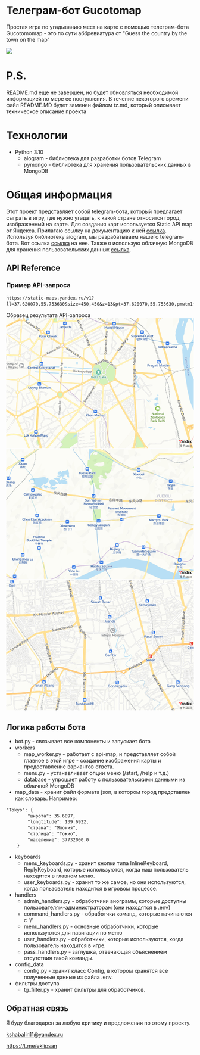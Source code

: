 # Телеграм-бот Gucotomap

Простая игра по угадыванию мест на карте с помощью телеграм-бота
Gucotomomap - это по сути аббревиатура от "Guess the country by the town on the map"

![](examples/gameplay.gif)

# P.S.
README.md еще не завершен, но будет обновляться необходимой информацией по мере ее поступления.
В течение некоторого времени файл README.MD будет заменен файлом tz.md, который описывает техническое описание проекта

# Технологии

- Python 3.10
    - aiogram - библиотека для разработки ботов Telegram
    - pymongo - библиотека для хранения пользовательских данных в MongoDB


# Общая информация
Этот проект представляет собой telegram-бота, который предлагает сыграть в игру, где нужно угадать, к какой стране относится город, изображенный на карте. Для создания карт используется Static API map от Яндекса. Прилагаю ссылку на документацию к ней [ссылка](https://yandex.ru/dev/staticapi/doc/en/quickstart). Используя библиотеку aiogram, мы разрабатываем нашего telegram-бота. Вот ссылка [ссылка](https://aiogram.dev) на нее. Также я использую облачную MongoDB для хранения пользовательских данных [ссылка](https://cloud.mongodb.com).


## API Reference

### Пример API-запроса
```
https://static-maps.yandex.ru/v1?ll=37.620070,55.753630&size=450,450&z=13&pt=37.620070,55.753630,pmwtm1~37.64,55.76363,pmwtm99&apikey=YOUR_API_KEY
```
Образец результата API-запроса
![](examples/Delhi.png)
![](examples/Guangzhou.png)
![](examples/Jakarta.png)

## Логика работы бота

- bot.py - связывает все компоненты и запускает бота
- workers
    - map_worker.py - работает с api-map, и представляет собой главное в этой игре - создание изображения карты и предоставление вариантов ответа.
    - menu.py - устанавливает опции меню (/start, /help и т.д.)
    - database - упрощает работу с пользовательскими данными из облачной MongoDB
- map_data - хранит файл формата json, в котором город представлен как словарь. Например:
```
"Tokyo": {
        "широта": 35.6897,
        "longtitude": 139.6922,
        "страна": "Япония",
        "столица": "Токио",
        "население": 37732000.0
    }
```
- keyboards
    - menu_keyboards.py - хранит кнопки типа InlineKeyboard, ReplyKeyboard, которые используются, когда наш пользователь находится в главном меню.
    - user_keyboards.py - хранит то же самое, но они используются, когда пользователь находится в игровом процессе.
- handlers
    - admin_handlers.py - обработчики аиограмм, которые доступны пользователям-администраторам (они находятся в .env)
    - command_handlers.py - обработчки команд, которые начинаются с '/'
    - menu_handlers.py - основные обработчики, которые используются для навигации по меню
    - user_handlers.py - обработчики, которые используются, когда пользователь находится в игре.
    - pass_handlers.py - заглушка, отвечающая объяснением отсутствия такой команды.
- config_data
  - config.py - хранит класс Config, в котором хранятся все полученные данные из файла .env.
- фильтры доступа
  - tg_filter.py - хранит фильтры для обработчиков.


## Обратная связь

Я буду благодарен за любую критику и предложения по этому проекту.

kshabalin11@yandex.ru

https://t.me/eklipsan